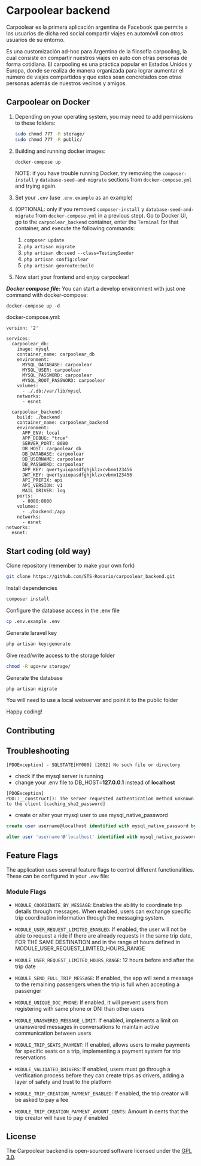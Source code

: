 # Carpoolear backend

Carpoolear es la primera aplicación argentina de Facebook que permite a los usuarios de dicha red social compartir viajes en automóvil con otros usuarios de su entorno.

Es una customización ad-hoc para Argentina de la filosofía carpooling, la cual consiste en compartir nuestros viajes en auto con otras personas de forma cotidiana. El carpooling es una práctica popular en Estados Unidos y Europa, donde se realiza de manera organizada para lograr aumentar el número de viajes compartidos y que estos sean concretados con otras personas además de nuestros vecinos y amigos.

## Carpoolear on Docker

1) Depending on your operating system, you may need to add permissions to these folders: 
    ```bash
    sudo chmod 777 -R storage/
    sudo chmod 777 -R public/
    ```

1) Building and running docker images: 
    ```bash
    docker-compose up
    ```

    NOTE: if you have trouble running Docker, try removing the `composer-install` y `database-seed-and-migrate` sections from `docker-compose.yml` and trying again.

1) Set your `.env` (use `.env.example` as an example)

1) (OPTIONAL: only if you removed `composer-install` y `database-seed-and-migrate` from `docker-compose.yml` in a previous step). Go to Docker UI, go to the `carpoolear_backend` container, enter the `Terminal` for that container, and execute the following commands:
    1) `composer update`
    1) `php artisan migrate`
    1) `php artisan db:seed --class=TestingSeeder`
    1) `php artisan config:clear`
    1) `php artisan georoute:build`

1) Now start your frontend and enjoy carpoolear!

___Docker compose file:___
You can start a develop environment with just one command with docker-compose:

```
docker-compose up -d
```

docker-compose.yml:

```
version: '2'

services:
  carpoolear_db:
    image: mysql
    container_name: carpoolear_db
    environment:
      MYSQL_DATABASE: carpoolear
      MYSQL_USER: carpoolear
      MYSQL_PASSWORD: carpoolear
      MYSQL_ROOT_PASSWORD: carpoolear
    volumes:
      - ./.db:/var/lib/mysql
    networks:
      - esnet 

  carpoolear_backend:
    build: ./backend
    container_name: carpoolear_backend
    environment:
      APP_ENV: local
      APP_DEBUG: "true"
      SERVER_PORT: 8080
      DB_HOST: carpoolear_db
      DB_DATABASE: carpoolear
      DB_USERNAME: carpoolear
      DB_PASSWORD: carpoolear
      APP_KEY: qwertyuiopasdfghjklzxcvbnm123456
      JWT_KEY: qwertyuiopasdfghjklzxcvbnm123456
      API_PREFIX: api
      API_VERSION: v1
      MAIL_DRIVER: log
    ports:
      - 8080:8080
    volumes:
      - ./backend:/app
    networks:
      - esnet 
networks:
  esnet:  
```



## Start coding (old way)

Clone repository (remember to make your own fork)
```bash
git clone https://github.com/STS-Rosario/carpoolear_backend.git
```

Install dependencies
```bash
composer install
```
Configure the database access in the .env file
```bash
cp .env.example .env
```
Generate laravel key
```bash
php artisan key:generate
```

Give read/write access to the storage folder
```bash
chmod -R ugo+rw storage/
```

Generate the database
```bash
php artisan migrate
```

You will need to use a local webserver and point it to the public folder

Happy coding!

## Contributing


## Troubleshooting

```
[PDOException] - SQLSTATE[HY000] [2002] No such file or directory
```
 * check if the mysql server is running
 * change your .env file to DB_HOST=**127.0.0.1** instead of **localhost**

```
[PDOException]                                                                          
PDO::__construct(): The server requested authentication method unknown to the client [caching_sha2_password]
```
* create or alter your mysql user to use mysql_native_password

```sql
create user username@localhost identified with mysql_native_password by 'password';
```

```sql
alter user 'username'@'localhost' identified with mysql_native_password by 'password';
```

## Feature Flags

The application uses several feature flags to control different functionalities. These can be configured in your `.env` file:

### Module Flags

- `MODULE_COORDINATE_BY_MESSAGE`: Enables the ability to coordinate trip details through messages. When enabled, users can exchange specific trip coordination information through the messaging system.

- `MODULE_USER_REQUEST_LIMITED_ENABLED`: If enabled, the user will not be able to request a ride if there are already requests in the same trip date, FOR THE SAME DESTINATION and in the range of hours defined in MODULE_USER_REQUEST_LIMITED_HOURS_RANGE

- `MODULE_USER_REQUEST_LIMITED_HOURS_RANGE`: 12 hours before and after the trip date

- `MODULE_SEND_FULL_TRIP_MESSAGE`: If enabled, the app will send a message to the remaining passengers when the trip is full when accepting a passenger

- `MODULE_UNIQUE_DOC_PHONE`: If enabled, it will prevent users from registering with same phone or DNI than other users

- `MODULE_UNASWERED_MESSAGE_LIMIT`: If enabled, implements a limit on unanswered messages in conversations to maintain active communication between users

- `MODULE_TRIP_SEATS_PAYMENT`: If enabled, allows users to make payments for specific seats on a trip, implementing a payment system for trip reservations

- `MODULE_VALIDATED_DRIVERS`: If enabled, users must go through a verification process before they can create trips as drivers, adding a layer of safety and trust to the platform

- `MODULE_TRIP_CREATION_PAYMENT_ENABLED`: If enabled, the trip creator will be asked to pay a fee

- `MODULE_TRIP_CREATION_PAYMENT_AMOUNT_CENTS`: Amount in cents that the trip creator will have to pay if enabled

## License

The Carpoolear backend is open-sourced software licensed under the [GPL 3.0](https://github.com/STS-Rosario/carpoolear_backend/blob/master/LICENSE).
